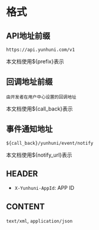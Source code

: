 # 格式

## API地址前缀

```
https://api.yunhuni.com/v1
```
本文档使用${prefix}表示

## 回调地址前缀
```
由开发者在用户中心设置的回调地址
```
本文档使用${call_back}表示

## 事件通知地址
```
${call_back}/yunhuni/event/notify
```
本文档使用${notify_url}表示


## HEADER

- `X-Yunhuni-AppId`: APP ID

## CONTENT

`text/xml`, `application/json`
